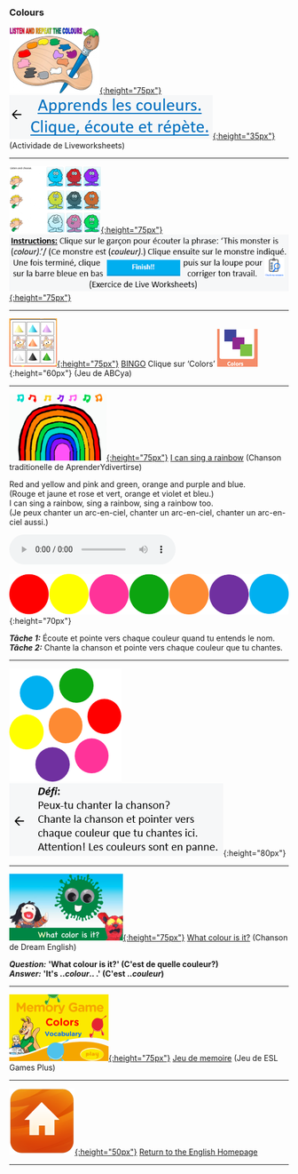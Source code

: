 <head>
<!-- Global site tag (gtag.js) - Google Analytics -->
<script async src="https://www.googletagmanager.com/gtag/js?id=UA-160613202-2"></script>
<script>
  window.dataLayer = window.dataLayer || [];
  function gtag(){dataLayer.push(arguments);}
  gtag('js', new Date());

  gtag('config', 'UA-160613202-2');
</script>
</head>

### Colours

[![lvwkcol1](/images/lvwkcol1.PNG){:height="75px"}](https://www.liveworksheets.com/worksheets/en/English_as_a_Second_Language_(ESL)/Colours/Listen_and_Repeat_the_colours_vg3506tj) [![lvwkcol1bfr](/images/lvwkcol1bfr.PNG){:height="35px"}](https://www.liveworksheets.com/worksheets/en/English_as_a_Second_Language_(ESL)/Colours/Listen_and_Repeat_the_colours_vg3506tj) (Actividade de Liveworksheets)  

***

[![lvwkcol2](/images/lvwkcol2.PNG){:height="75px"}](https://www.liveworksheets.com/worksheets/en/English_as_a_Second_Language_(ESL)/Colours/Colours_eh11544nn) [![lvwkcol2bfr](/images/lvwkcol2bfr.PNG){:height="75px"}](https://www.liveworksheets.com/worksheets/en/English_as_a_Second_Language_(ESL)/Colours/Colours_eh11544nn)  

***  

[![cobi](/images/cobi.PNG){:height="75px"}](http://www.abcya.com/shapes_colors_bingo.htm) [BINGO](http://www.abcya.com/shapes_colors_bingo.htm) Clique sur ‘Colors’ ![cobi2](/images/cobi2.PNG){:height="60px"} (Jeu de ABCya)    

***

[![rainb](/images/rainb.png){:height="75px"}](https://www.youtube.com/watch?v=y7nE4ADGaOc?start=0&end=33) [I can sing a rainbow](https://www.youtube.com/watch?v=y7nE4ADGaOc?start=0&end=33) (Chanson  traditionelle de AprenderYdivertirse)  

Red and yellow and pink and green, orange and purple and blue.  
(Rouge et jaune et rose et vert, orange et violet et bleu.)   
I can sing a rainbow, sing a rainbow, sing a rainbow too.  
(Je peux chanter un arc-en-ciel, chanter un arc-en-ciel, chanter un arc-en-ciel aussi.)  

<!--![listen](/images/listen.png){:height="35px"} + ![sing](/sing.PNG){:height="35px"}:-->
<audio src="audio/V1s2.m4a" controls preload></audio>  

![colballtr](/images/colballtr.png){:height="70px"} 

***Tâche 1:*** Écoute et pointe vers chaque couleur quand tu entends le nom.  
***Tâche 2:*** Chante la chanson et pointe vers chaque couleur que tu chantes.  

***  

![colmix](/images/colmix.png) ![rainbbfr](/images/rainbbfr.PNG){:height="80px"}

***  

[![dewc](/images/dewc.png){:height="75px"}](https://www.youtube.com/watch?v=YyFLBTTAbSE) [What colour is it?](https://www.youtube.com/watch?v=YyFLBTTAbSE) (Chanson de Dream English)  

***Question:*** **'What colour is it?' (C'est de quelle couleur?)**  
***Answer:*** **'It's ..*colour*.. .' (C'est ..*couleur*)**

***  

[![meco](/images/meco.PNG){:height="75px"}](https://www.eslgamesplus.com/colors-vocabulary-esl-memory-game/) [Jeu de memoire](https://www.eslgamesplus.com/colors-vocabulary-esl-memory-game/) (Jeu de ESL Games Plus)    

<!--#### ![sing](/images/sing.png){:height="40px"} [Song/Canção](https://english-homework.github.io/KidooLand/Colours_A_song)
#### ![silh_game](/images/silh_game.jpg){:height="40px"} [Games/Jogos](https://english-homework.github.io/KidooLand/Colours_A_g)-->

***
[![home](/images/home.png){:height="50px"}](https://english-homework.github.io/KidooLand) [Return to the English Homepage](https://english-homework.github.io/KidooLand)

***
